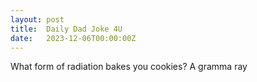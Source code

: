 ```yaml
---
layout: post
title:  Daily Dad Joke 4U
date:   2023-12-06T00:00:00Z
---
```

What form of radiation bakes you cookies? A gramma ray

